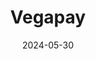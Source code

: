 ---  
layout: startup_page  
title: "Vegapay"  
id: "vegapay.tech"  
permalink: "/vegapayvegapay.tech05302024/"  
website: "https://www.vegapay.tech/"  
funding_round: "Seed"  
funding_amount: "$5.5M"  
investors: "Elevation Capital, Eximius Ventures"  
about: "Vegapay is a digital lending and card management platform that helps banks, NBFCs, and financial institutions launch and manage product innovations with customizable credit solutions. It offers a flexible 'pay-as-you-go' approach and a lending tech stack and card management system to increase card and lending penetration in India. The platform aims to provide flexible, scalable, and fast solutions in the evolving banking landscape."  
markets: "Fintech, Financial Services"  
hq: "Thane, Maharashtra, India"  
founded_year: "2022"  
linkedin: "https://www.linkedin.com/company/vegapay"  
twitter: "https://twitter.com/Vegapay_Banking"  
instagram: ""  
facebook: ""  
crunchbase: "https://www.crunchbase.com/organization/vegapay"  
pitchbook: "https://pitchbook.com/profiles/company/517170-25"  

date_display: "30-May-2024"  
date: "2024-05-30"

# SEO Optimization  
meta_title: "Vegapay - Seed Funding ($5.5M)"  
meta_description: "Vegapay, Vegapay is a digital lending and card management platform that helps banks, NBFCs, and financial institutions launch and manage product innovations wi..."  
meta_keywords: "Vegapay, Fintech, Financial Services, Seed funding"  
canonical_url: "https://startup.projectstartups.com/vegapayvegapay.tech05302024/"  
---